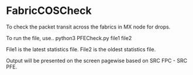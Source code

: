 # FabricCOSCheck
To check the packet transit across the fabrics in MX node for drops.

To run the file, use..
python3 PFECheck.py file1 file2

File1 is the latest statistics file.
File2 is the oldest statistics file.

Output will be presented on the screen pagewise based on SRC FPC - SRC PFE.
